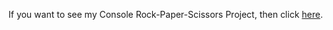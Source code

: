 If you want to see my Console Rock-Paper-Scissors Project, then click [here](https://github.com/FelipeParreira/ConsoleRPS).
